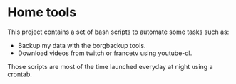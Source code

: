 # Home tools

This project contains a set of bash scripts to automate some tasks such as:
* Backup my data with the borgbackup tools.
* Download videos from twitch or francetv using youtube-dl.

Those scripts are most of the time launched everyday at night using a crontab.
